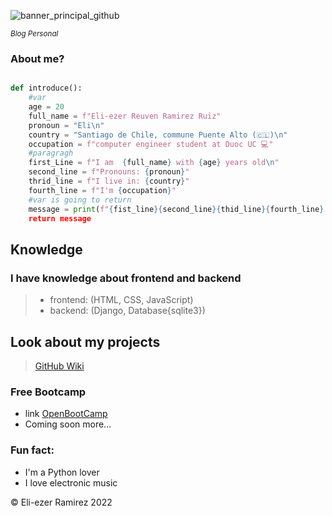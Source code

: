 
![banner_principal_github](https://user-images.githubusercontent.com/83837915/180125740-23dadebb-366b-4945-8cda-0fc807376856.png)

<!-- here are information that who i am-->
<sub> *Blog Personal* </sub>
### About me?

```python

def introduce():
    #var
    age = 20
    full_name = f"Eli-ezer Reuven Ramirez Ruiz"
    pronoun = "Eli\n"
    country = "Santiago de Chile, commune Puente Alto (🇨🇱)\n"
    occupation = f"computer engineer student at Duoc UC 💻"
    #paragragh
    first_Line = f"I am  {full_name} with {age} years old\n"
    second_line = f"Pronouns: {pronoun}"
    thrid_line = f"I live in: {country}"
    fourth_line = f"I'm {occupation}"
    #var is going to return 
    message = print(f"{fist_line}{second_line}{thid_line}{fourth_line}
    return message
```

## Knowledge
<!-- what i am learning -->
### I have knowledge about frontend and backend
> - frontend: (HTML, CSS, JavaScript)
> - backend: (Django, Database{sqlite3})

## Look about my projects
> [GitHub Wiki](https://github.com/EliezerRamirezRuiz/projectsPhotos.wiki.git)
<!-- Free resources -->
### Free Bootcamp 
- link [OpenBootCamp](https://campus.open-bootcamp.com/)
- Coming soon more...

<!-- Fun fact about me -->
### Fun fact:
- I'm a Python lover 
- I love electronic music

<!--Copyright -->
©️ Eli-ezer Ramirez 2022

